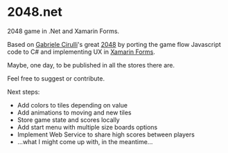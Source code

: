 # 2048.net
2048 game in .Net and Xamarin Forms.

Based on [Gabriele Cirulli](https://github.com/gabrielecirulli)'s great [2048](https://github.com/gabrielecirulli/2048) by porting the game flow Javascript code to C# and implementing UX in [Xamarin Forms](https://www.xamarin.com/forms).

Maybe, one day, to be published in all the stores there are.

Feel free to suggest or contribute.

Next steps:
* Add colors to tiles depending on value
* Add animations to moving and new tiles
* Store game state and scores locally
* Add start menu with multiple size boards options
* Implement Web Service to share high scores between players
* ...what I might come up with, in the meantime...
